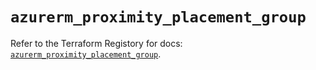 # `azurerm_proximity_placement_group`

Refer to the Terraform Registory for docs: [`azurerm_proximity_placement_group`](https://registry.terraform.io/providers/hashicorp/azurerm/3.57.0/docs/resources/proximity_placement_group).
